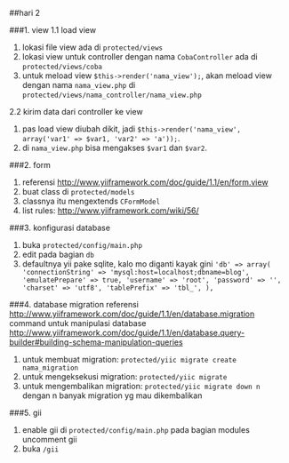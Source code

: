 ##hari 2

###1. view
1.1 load view 
1. lokasi file view ada di `protected/views` 
2. lokasi view untuk controller dengan nama `CobaController` ada di `protected/views/coba` 
3. untuk meload view `$this->render('nama_view');`, akan meload view dengan nama `nama_view.php` di `protected/views/nama_controller/nama_view.php` 

2.2 kirim data dari controller ke view
1. pas load view diubah dikit, jadi `$this->render('nama_view', array('var1' => $var1, 'var2' => 'a'));`.
2. di `nama_view.php` bisa mengakses `$var1` dan `$var2`.

###2. form
1. referensi http://www.yiiframework.com/doc/guide/1.1/en/form.view
2. buat class di `protected/models`
3. classnya itu mengextends `CFormModel`
4. list rules: http://www.yiiframework.com/wiki/56/

###3. konfigurasi database
1. buka `protected/config/main.php`
2. edit pada bagian `db`
3. defaultnya yii pake sqlite, kalo mo diganti kayak gini 
`'db' => array(
    'connectionString' => 'mysql:host=localhost;dbname=blog',
    'emulatePrepare' => true,
    'username' => 'root',
    'password' => '',
    'charset' => 'utf8',
    'tablePrefix' => 'tbl_',
),`

###4. database migration
referensi http://www.yiiframework.com/doc/guide/1.1/en/database.migration 
command untuk manipulasi database http://www.yiiframework.com/doc/guide/1.1/en/database.query-builder#building-schema-manipulation-queries
1. untuk membuat migration: `protected/yiic migrate create nama_migration`
2. untuk mengeksekusi migration: `protected/yiic migrate`
3. untuk mengembalikan migration: `protected/yiic migrate down n` dengan n banyak migration yg mau dikembalikan

###5. gii
1. enable gii di `protected/config/main.php` pada bagian modules uncomment gii
2. buka `/gii`
